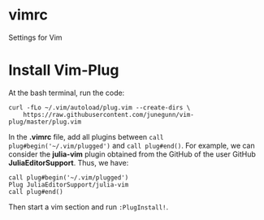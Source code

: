 # vimrc
Settings for Vim


#  Install Vim-Plug

At the bash terminal, run the code:

```
curl -fLo ~/.vim/autoload/plug.vim --create-dirs \
    https://raw.githubusercontent.com/junegunn/vim-plug/master/plug.vim
```

In the **.vimrc** file, add all plugins between `call plug#begin('~/.vim/plugged')` and `call plug#end()`. For example, we can consider the **julia-vim** plugin obtained from the GitHub of the user GitHub **JuliaEditorSupport**. Thus, we have:

```
call plug#begin('~/.vim/plugged')
Plug JuliaEditorSupport/julia-vim
call plug#end()
```
Then start a vim section and run `:PlugInstall!`.
